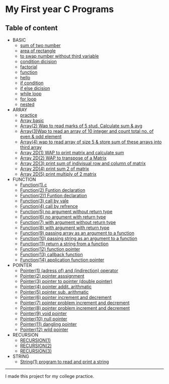 # My First year C Programs
## Table of content
- BASIC
    - [sum of two number](./BASIC/1.%20sum%20two%20number.c)
    - [area of rectangle](./BASIC/3.%20area%20of%20rectangle%20.c)
    - [to swap number without third variable](./BASIC/4.%20to%20swap%20two%20%20no.%20without%20using%20third%20variable.c)
    - [condition dicision](./BASIC/condition%20dicision.c)
    - [factorial](./BASIC/factoriall.c)
    - [function](./BASIC/function.c)
    - [hello](./BASIC/hello.c)
    - [if condition](./BASIC/IF%20DICISION.C)
    - [if else dicision](./BASIC/IF%20ELSE%20dicision.c)
    - [while loop](./BASIC/loop%20(while).c)
    - [for loop](./BASIC/loop(for).c)
    - [nested](./BASIC/nested.c)
- ARRAY
    - [practice](./ARRAY/practice.c)
    - [Array basic](./ARRAY/Array(1).c)
    - [Array(2) Wap to read marks of 5 stud. Calculate sum & avg](./ARRAY/Array(2)%20Wap%20to%20read%20marks%20of%205%20stud.%20Calculate%20sum%20%26%20avg.c)   
    - [Array(3)Wap to read an array of 10 integer and count total no. of even & odd  element](./ARRAY/Array(3)Wap%20to%20read%20an%20array%20of%2010%20integer%20and%20count%20total%20no.%20of%20even%20%26%20odd%20%20element.c) 
    - [Array(4) wap to read array of size 5 & store sum of these arrays into third array](./ARRAY/Array(4)%20wap%20to%20read%20array%20of%20size%205%20%26%20store%20sum%20of%20these%20arrays%20into%20third%20array.c)
    - [Array 2D(1) WAP to print matrix and calculate sum](./ARRAY/Array%202D(1)%20WAP%20to%20print%20matrix%20and%20calculate%20sum.c)
    - [Array 2D(2) WAP to transpose of a Matrix](./ARRAY/Array%202D(2)%20WAP%20to%20transpose%20of%20a%20Matrix.c)
    - [Array 2D(3) print sum of indivisual row and column  of matrix](./ARRAY/Array%202D(3)%20print%20sum%20of%20indivisual%20row%20and%20column%20%20of%20matrix.c)
    - [Array 2D(4) print sum 2  of matrix](./ARRAY/Array%202D(4)%20print%20sum%202%20%20of%20matrix.c)
    - [Array 2D(5) print multiply of 2 matrix](./ARRAY/Array%202D(5)%20print%20multiply%20of%202%20matrix.c)
- FUNCTION
    - [Function(1).c](./FUNCTION/Function(1).c) 
    - [Function(2) Funtion declaration](./FUNCTION/Function(2)%20Funtion%20declaration.c) 
    - [Function(2)1 Funtion declaration](./FUNCTION/Function(2)1%20Funtion%20declaration.c)  
    - [Function(3) call by vale](./FUNCTION/Function(3)%20call%20by%20vale.c)
    - [Function(4) call by refrence](./FUNCTION/Function(4)%20call%20by%20refrence.c)
    - [Function(5) no argument without return type](./FUNCTION/Function(5)%20no%20argument%20without%20return%20type.c)
    - [Function(6) no argument with return type](./FUNCTION/Function(6)%20no%20argument%20with%20return%20type.c)
    - [Function(7) with argument without return type](./FUNCTION/Function(7)%20with%20argument%20without%20return%20type.c)
    - [Function(8) with argument with return type](./FUNCTION/Function(8)%20with%20argument%20with%20return%20type.c)
    - [Function(9) passing array as an  argument to a function](./FUNCTION/Function(9)%20passing%20array%20as%20an%20%20argument%20to%20a%20function.c)
    - [Function(10) passing string as an  argument to a function](./FUNCTION/Function(10)%20passing%20string%20as%20an%20%20argument%20to%20a%20function.c)
    - [Function(11) return a string from a function](./FUNCTION/Function(11)%20return%20a%20string%20from%20a%20function.c)
    - [Function(12)  function pointer](./FUNCTION/Function(12)%20%20function%20pointer.c)
    - [Function(13)   callback function ](./FUNCTION/Function(13)%20%20%20callback%20function%20.c)
    - [Function(14)   application function pointer ](./FUNCTION/Function(14)%20%20%20application%20function%20pointer%20.c)
- POINTER
    - [Pointer(1) (adress of) and  (indirection) operator](./POINTER/Pointer(1)%20(adress%20of)%20and%20%20(indirection)%20operator.c)
    - [Pointer(2) pointer asssignment](./POINTER/Pointer(2)%20pointer%20asssignment.c)
    - [Pointer(3) pointer to pointer (double pointer)](./POINTER/Pointer(3)%20pointer%20to%20pointer%20(double%20pointer).c)
    - [Pointer(4) pointer addit. arithmatic](./POINTER/Pointer(4)%20pointer%20addit.%20arithmatic.c)
    - [Pointer(5) pointer sub. arithmatic](./POINTER/Pointer(5)%20pointer%20sub.%20arithmatic.c)
    - [Pointer(6) pointer increment and decrement](./POINTER/Pointer(6)%20pointer%20increment%20and%20decrement.c)
    - [Pointer(7) pointer problem increment and decrement](./POINTER/Pointer(7)%20pointer%20problem%20increment%20and%20decrement.c)
    - [Pointer(8) pointer problem increment and decrement](./POINTER/Pointer(8)%20pointer%20problem%20increment%20and%20decrement.c)
    - [Pointer(9) void pointer ](./POINTER/Pointer(9)%20void%20pointer%20.c)
    - [Pointer(10) null pointer ](./POINTER/Pointer(10)%20null%20pointer%20.c)
    - [Pointer(11) dangling pointer ](./POINTER/Pointer(11)%20dangling%20pointer%20.c)
    - [Pointer(12) wild pointer ](./POINTER/Pointer(12)%20wild%20pointer%20.c)
- RECURSION
    - [RECURSION(1)](./RECURSION/RECURSION(1).c)
    - [RECURSION(2)](./RECURSION/RECURSION(2).c)  
    - [RECURSION(3)](./RECURSION/RECURSION(3).c)  
- STRING
    - [String(1) program to read and print a string](./STRING/String(1)%20program%20to%20read%20and%20print%20a%20string.c)    

---
I made this project for my college practice.